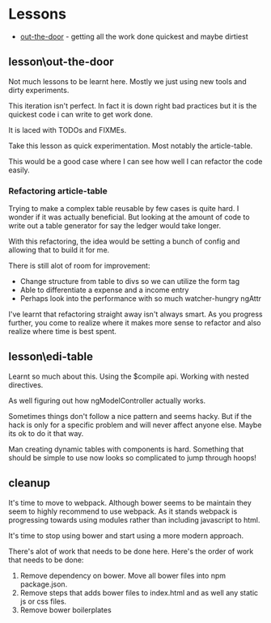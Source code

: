 # Lessons

* [out-the-door](#lesson\out-the-door) - getting all the work done quickest and maybe dirtiest

## lesson\out-the-door

Not much lessons to be learnt here. Mostly we just using new tools and dirty experiments.

This iteration isn't perfect. In fact it is down right bad practices but it is the quickest code i can write to get work done.

It is laced with TODOs and FIXMEs.

Take this lesson as quick experimentation. Most notably the article-table.

This would be a good case where I can see how well I can refactor the code easily.

### Refactoring article-table

Trying to make a complex table reusable by few cases is quite hard. I wonder if it was actually beneficial. But looking at the amount of code to write out a table generator for say the ledger would take longer.

With this refactoring, the idea would be setting a bunch of config and allowing that to build it for me.

There is still alot of room for improvement:
- Change structure from table to divs so we can utilize the form tag
- Able to differentiate a expense and a income entry
- Perhaps look into the performance with so much watcher-hungry ngAttr

I've learnt that refactoring straight away isn't always smart. As you progress further, you come to realize where it makes more sense to refactor and also realize where time is best spent.


## lesson\edi-table

Learnt so much about this. Using the $compile api. Working with nested directives.

As well figuring out how ngModelController actually works.

Sometimes things don't follow a nice pattern and seems hacky. But if the hack is only for a specific problem and will never affect anyone else. Maybe its ok to do it that way.

Man creating dynamic tables with components is hard. Something that should be simple to use now looks so complicated to jump through hoops!

## cleanup

It's time to move to webpack. Although bower seems to be maintain they seem to highly recommend to use webpack. As it stands webpack is progressing towards using modules rather than including javascript to html.

It's time to stop using bower and start using a more modern approach.

There's alot of work that needs to be done here. Here's the order of work that needs to be done:

1. Remove dependency on bower. Move all bower files into npm package.json.
2. Remove steps that adds bower files to index.html and as well any static js or css files.
  1. Remove bower boilerplates